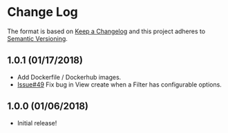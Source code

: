 # Change Log
The format is based on [Keep a Changelog](http://keepachangelog.com/)
and this project adheres to [Semantic Versioning](http://semver.org/).

## 1.0.1 (01/17/2018)
- Add Dockerfile / Dockerhub images.
- [Issue#49](https://github.com/SourceLabOrg/kafka-webview/issues/49) Fix bug in View create when a Filter has configurable options.

## 1.0.0 (01/06/2018)
- Initial release!
